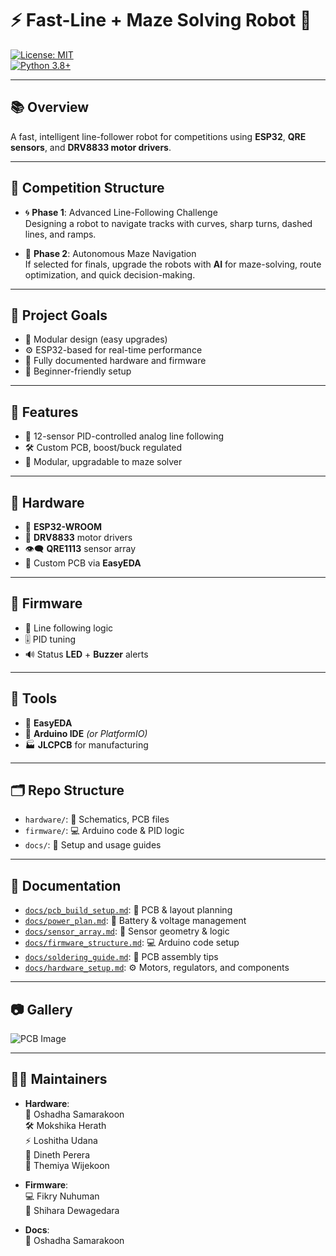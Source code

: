# ⚡ Fast-Line + Maze Solving Robot 🤖  
[![License: MIT](https://img.shields.io/badge/License-MIT-yellow.svg)](https://opensource.org/licenses/MIT)  
[![Python 3.8+](https://img.shields.io/badge/Python-3.8+-blue.svg)](https://www.python.org/)  

---

## 📚 Overview  
A fast, intelligent line-follower robot for competitions using **ESP32**, **QRE sensors**, and **DRV8833 motor drivers**.

---

## 🏁 Competition Structure  

- 🌀 **Phase 1**: Advanced Line-Following Challenge  
  Designing a robot to navigate tracks with curves, sharp turns, dashed lines, and ramps.  

- 🧭 **Phase 2**: Autonomous Maze Navigation  
  If selected for finals, upgrade the robots with **AI** for maze-solving, route optimization, and quick decision-making.

---

## 🧠 Project Goals  

- 🧩 Modular design (easy upgrades)  
- ⚙️ ESP32-based for real-time performance  
- 📝 Fully documented hardware and firmware  
- 🐣 Beginner-friendly setup  

---

## 🌟 Features  

- 🎯 12-sensor PID-controlled analog line following  
- 🛠️ Custom PCB, boost/buck regulated  
- 🔄 Modular, upgradable to maze solver  

---

## 🔧 Hardware  

- 🧠 **ESP32-WROOM**  
- 🔌 **DRV8833** motor drivers  
- 👁️‍🗨️ **QRE1113** sensor array  
- 🧾 Custom PCB via **EasyEDA**  

---

## 🚀 Firmware  

- 🧬 Line following logic  
- 🎚️ PID tuning  
- 🔊 Status **LED** + **Buzzer** alerts  

---

## 🧰 Tools  

- 🧪 **EasyEDA**  
- 🧠 **Arduino IDE** *(or PlatformIO)*  
- 🏭 **JLCPCB** for manufacturing  

---

## 🗂️ Repo Structure  

- `hardware/`: 📐 Schematics, PCB files  
- `firmware/`: 💻 Arduino code & PID logic  
- `docs/`: 📄 Setup and usage guides  

---

## 📖 Documentation  

- [`docs/pcb_build_setup.md`](docs/pcb_build_setup.md): 📐 PCB & layout planning  
- [`docs/power_plan.md`](docs/power_plan.md): 🔋 Battery & voltage management  
- [`docs/sensor_array.md`](docs/sensor_array.md): 🧭 Sensor geometry & logic  
- [`docs/firmware_structure.md`](docs/firmware_structure.md): 💻 Arduino code setup  
- [`docs/soldering_guide.md`](docs/soldering_guide.md): 🔧 PCB assembly tips  
- [`docs/hardware_setup.md`](docs/harware_setup.md): ⚙️ Motors, regulators, and components  

---

## 📷 Gallery  
![PCB Image](hardware/PCB-Top.jpg)  

---

## 👨‍🔧 Maintainers  

- **Hardware**:  
  🧠 Oshadha Samarakoon  
  🛠️ Mokshika Herath  
  ⚡ Loshitha Udana  
  🔩 Dineth Perera  
  🧰 Themiya Wijekoon  

- **Firmware**:  
  💻 Fikry Nuhuman  
  🤖 Shihara Dewagedara  

- **Docs**:  
  📖 Oshadha Samarakoon  
